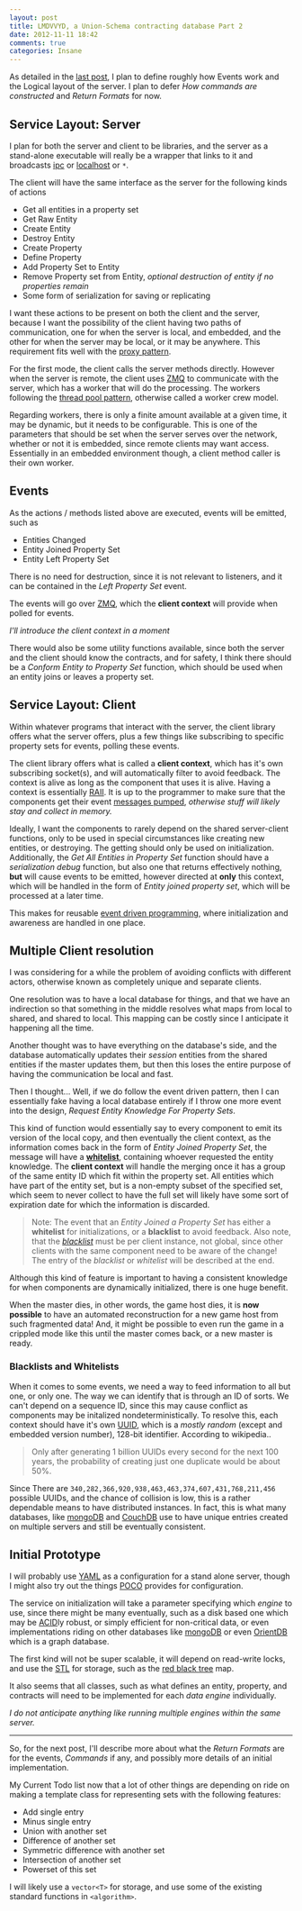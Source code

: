 ```yaml
---
layout: post
title: LMDVVYD, a Union-Schema contracting database Part 2
date: 2012-11-11 18:42
comments: true
categories: Insane
---
```


As detailed in the [last post][], I plan to define roughly
how Events work and the Logical layout of the server. 
I plan to defer _How commands are constructed_ and _Return Formats_
for now.

<!--more-->
## Service Layout: Server
I plan for both the server and client to be libraries, and the server
as a stand-alone executable will really be a wrapper that links to it
and broadcasts [ipc][] or [localhost][] or `*`.

The client will have the same interface as the server for the following
kinds of actions

+ Get all entities in a property set
+ Get Raw Entity
+ Create Entity
+ Destroy Entity
+ Create Property
+ Define Property
+ Add Property Set to Entity
+ Remove Property set from Entity, 
	_optional destruction of entity if no properties remain_
+ Some form of serialization for saving or replicating

I want these actions to be present on both the client and the server, because I want the possibility of the client having two paths of communication, one 
for when the server is local, and embedded, and the other for when the server
may be local, or it may be anywhere. This requirement fits well with the
[proxy pattern][].

For the first mode, the client calls the server methods directly. However
when the server is remote, the client uses [ZMQ][] to communicate with the
server, which has a worker that will do the processing. The workers 
following the [thread pool pattern][], otherwise called a worker crew model.

Regarding workers, there is only a finite amount available at a given time,
it may be dynamic, but it needs to be configurable. This is one of the
parameters that should be set when the server serves over the network, 
whether or not it is embedded, since remote clients may want access.
Essentially in an embedded environment though, a client method caller is
their own worker.

## Events

As the actions / methods listed above are executed, events will be emitted,
such as

+ Entities Changed
+ Entity Joined Property Set
+ Entity Left Property Set

There is no need for destruction, since it is not relevant to listeners,
and it can be contained in the _Left Property Set_ event.

The events will go over [ZMQ][], which the **client context** will 
provide when polled for events.

_I'll introduce the client context in a moment_

There would also be some utility functions available, since both
the server and the client should know the contracts, and for safety, I think
there should be a _Conform Entity to Property Set_ function, which should
be used when an entity joins or leaves a property set.

## Service Layout: Client

Within whatever programs that interact with the server, the client 
library offers what the server offers, plus a few things like
subscribing to specific property sets for events, polling these events.

The client library offers what is called a **client context**, 
which has it's own subscribing socket(s), and will automatically filter
to avoid feedback. The context is alive as long as the component
that uses it is alive. Having a context is essentially [RAII][]. It is
up to the programmer to make sure that the components get their event
[messages pumped][message pump], _otherwise stuff will likely stay
and collect in memory._

Ideally, I want the components to rarely depend on the shared
server-client functions, only to be used in special circumstances
like creating new entities, or destroying. The getting should only
be used on initialization. Additionally, the _Get All Entities
in Property Set_ function should have a _serialization debug_ function,
but also one that returns effectively nothing, **but** will cause events
to be emitted, however directed at **only** this context, which will be
handled in the form of _Entity joined property set_, which
will be processed at a later time. 

This makes for reusable [event driven programming][], where initialization
and awareness are handled in one place.

## Multiple Client resolution

I was considering for a while the problem of avoiding conflicts with
different actors, otherwise known as completely unique and separate clients.

One resolution was to have a local database for things, and that we have an 
indirection so that something in the middle resolves what maps from local to
shared, and shared to local. This mapping can be costly since I anticipate
it happening all the time.

Another thought was to have everything on the database's side, and the
database automatically updates their _session_ entities from the shared
entities if the master updates them, but then this loses the entire purpose
of having the communication be local and fast.

Then I thought... Well, if we do follow the event driven pattern, then I can
essentially fake having a local database entirely if I throw one more event
into the design, _Request Entity Knowledge For Property Sets_.

This kind of function would essentially say to every component to emit its
version of the local copy, and then eventually the client context, as the
information comes back in the form of _Entity Joined Property Set_, the
message will have a **[whitelist][]**, containing whoever requested the entity
knowledge. The **client context** will handle the merging once it has
a group of the same entity ID which fit within the property set. All entities
which have part of the entity set, but is a non-empty subset of the 
specified set, which seem to never collect to have the full set will
likely have some sort of expiration date for which the information is discarded.

> Note: The event that an _Entity Joined a Property Set_ has 
> either a **whitelist** for initializations, or a **blacklist**
> to avoid feedback. Also note, that the _[blacklist][]_ must be per
> client instance, not global, since other clients with the same
> component need to be aware of the change! The entry of the
> _blacklist_ or _whitelist_ will be described at the end.


Although this kind of feature is important to having a consistent 
knowledge for when components are dynamically initialized, there
is one huge benefit.

When the master dies, in other words, the game host dies, it is 
**now possible** to have an automated reconstruction for a new 
game host from such fragmented data! And, it might be possible
to even run the game in a crippled mode like this until the master
comes back, or a new master is ready. 

### Blacklists and Whitelists

When it comes to some events, we need a way to feed information
to all but one, or only one. The way we can identify that is through
an ID of sorts. We can't depend on a sequence ID, since this may
cause conflict as components may be initalized nondeterministically.
To resolve this, each context should have it's own [UUID][],
which is a _mostly random_ (except and embedded version number),
128-bit identifier. According to wikipedia..

> Only after generating 1 billion UUIDs every second for the next
> 100 years, the probability of creating just one duplicate would
> be about 50%.

Since There are 
`340,282,366,920,938,463,463,374,607,431,768,211,456` possible UUIDs,
and the chance of collision is low, this is a rather dependable means
to have distributed instances. In fact, this is what many databases,
like [mongoDB][] and [CouchDB][] use to have unique entries created on
multiple servers and still be eventually consistent.

## Initial Prototype

I will probably use [YAML][] as a configuration for a stand alone server,
though I might also try out the things [POCO][] provides for configuration.

The service on initialization will take a parameter specifying which 
_engine_ to use, since there might be many eventually, such as a disk
based one which may be [ACID][]ly robust, or simply efficient for non-critical
data, or even implementations riding on other databases like [mongoDB][]
or even [OrientDB][] which is a graph database.

The first kind will not be super scalable, it will depend on read-write
locks, and use the [STL][] for storage, such as the [red black tree][] map.

It also seems that all classes, such as what defines an entity, property, 
and contracts will need to be implemented for each _data engine_ individually.

_I do not anticipate anything like running multiple engines within the same
server._

----

So, for the next post, I'll describe more about what the _Return Formats_
are for the events, _Commands_ if any, and possibly more details of
an initial implementation.

My Current Todo list now that a lot of other things are depending on
ride on making a template class for representing sets
with the following features: 

+ Add single entry
+ Minus single entry
+ Union with another set
+ Difference of another set
+ Symmetric difference with another set
+ Intersection of another set
+ Powerset of this set

I will likely use a `vector<T>` for storage, and use some of the 
existing standard functions in `<algorithm>`.


[last post]: 2012-11-02-lmdvvyd.html
[ipc]: http://en.wikipedia.org/wiki/Inter-process_communication
[localhost]: http://en.wikipedia.org/wiki/Localhost
[proxy pattern]: http://en.wikipedia.org/wiki/Proxy_pattern
[zmq]: http://www.zeromq.org/
[thread pool pattern]: http://en.wikipedia.org/wiki/Thread_pool_pattern
[raii]: http://en.wikipedia.org/wiki/Resource_Acquisition_Is_Initialization 
[message pump]: http://en.wikipedia.org/wiki/Message_pump
[DML]:http://en.wikipedia.org/wiki/Data_Manipulation_Language
[event driven programming]: http://en.wikipedia.org/wiki/Event-driven_programming
[whitelist]: http://en.wikipedia.org/wiki/Whitelist
[blacklist]: http://en.wikipedia.org/wiki/Blacklist_(computing)
[uuid]: http://en.wikipedia.org/wiki/UUID
[mongodb]: http://www.mongodb.org/
[couchdb]: http://couchdb.apache.org/
[orientdb]: http://www.orientdb.org/index.htm
[yaml]: http://yaml.org/
[poco]: http://pocoproject.org/
[red black tree]: http://en.wikipedia.org/wiki/Red%E2%80%93black_tree
[acid]: http://en.wikipedia.org/wiki/ACID
[stl]: http://en.wikipedia.org/wiki/Standard_Template_Library